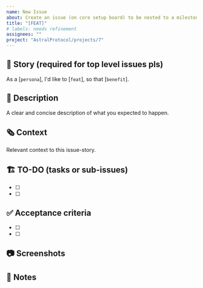 ```yaml
---
name: New Issue
about: Create an issue (on core setup board) to be nested to a milestone
title: "[FEAT]"
# labels: needs refinement
assignees: ""
project: "AstralProtocol/projects/7"
---
```


## 📘 Story (required for top level issues pls)

As a [`persona`], I'd like to [`feat`], so that [`benefit`].

## 💬 Description

A clear and concise description of what you expected to happen.

## 🗞️ Context

Relevant context to this issue-story.

## 🏗️ TO-DO (tasks or sub-issues)

- [ ]
- [ ]

## ✅ Acceptance criteria

- [ ]
- [ ]

## 📷 Screenshots

## 📓 Notes
